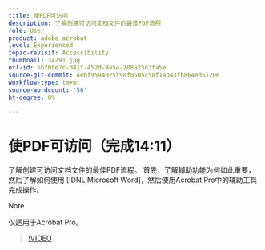 ```yaml
---
title: 使PDF可访问
description: 了解创建可访问文档文件的最佳PDF流程
role: User
product: adobe acrobat
level: Experienced
topic-revisit: Accessibility
thumbnail: 34291.jpg
exl-id: 5b205e7c-d41f-452d-9a54-208a25d3fa5e
source-git-commit: 4ebf9594025f98f0505c58f1ab43fb864ed51206
workflow-type: tm+mt
source-wordcount: '56'
ht-degree: 0%

---
```


# 使PDF可访问（完成14:11）

了解创建可访问文档文件的最佳PDF流程。 首先，了解辅助功能为何如此重要，然后了解如何使用 [!DNL Microsoft Word]，然后使用Acrobat Pro中的辅助工具完成操作。

>[!NOTE]
>
>仅适用于Acrobat Pro。

>[!VIDEO](https://video.tv.adobe.com/v/34291?quality=12&learn=on&hidetitle=true)
